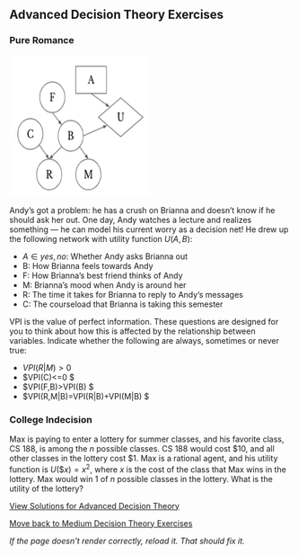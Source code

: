 ## Advanced Decision Theory Exercises

### Pure Romance

<img src="https://github.com/UMdecisionsupport/DecisionSupport2023/blob/main/images/romance.png" width="250" height="250">

Andy’s got a problem: he has a crush on Brianna and doesn’t know if he should ask her out. One day, Andy watches a lecture and realizes something — he can model his current worry as a decision net! He drew up the following network with utility function $U(A,B)$:

- $A \in {yes, no}$: Whether Andy asks Brianna out
- B: How Brianna feels towards Andy
- F: How Brianna’s best friend thinks of Andy
- M: Brianna’s mood when Andy is around her
- R: The time it takes for Brianna to reply to Andy’s messages
- C: The courseload that Brianna is taking this semester

VPI is the value of perfect information. These questions are designed for you to think about how this is affected by the relationship between variables.
Indicate whether the following are always, sometimes or never true:

- $VPI(R|M)>0$ 
- $VPI(C)<=0 $
- $VPI(F,B)>VPI(B) $
- $VPI(R,M|B)=VPI(R|B)+VPI(M|B) $

### College Indecision
Max is paying to enter a lottery for summer classes, and his favorite class, CS 188, is among the $n$ possible classes. CS 188 would cost $10, and all other classes in the lottery cost $1. Max is a rational agent, and his utility function is $U(\$x) = x^2$, where $x$ is the cost of the class that Max wins in the lottery.
Max would win 1 of $n$ possible classes in the lottery. What is the utility of the lottery?

[View Solutions for Advanced Decision Theory](https://github.com/UMdecisionsupport/DecisionSupport2023/blob/main/DecisionTheory/Solutions/Advanced_Solutions.md)

[Move back to Medium Decision Theory Exercises](https://github.com/UMdecisionsupport/DecisionSupport2023/blob/main/DecisionTheory/Medium.md)

*If the page doesn't render correctly, reload it. That should fix it.*
